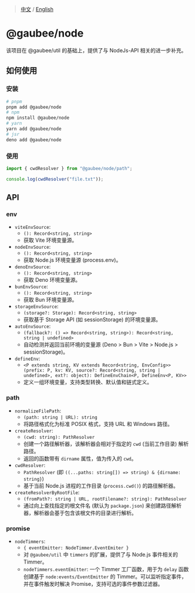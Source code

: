 > [中文](./README-zh.md) / [English](./README.md)

# @gaubee/node

该项目在 @gaubee/util 的基础上，提供了与 NodeJs-API 相关的进一步补充。

## 如何使用

### 安装

```bash
# pnpm
pnpm add @gaubee/node
# npm
npm install @gaubee/node
# yarn
yarn add @gaubee/node
# jsr
deno add @gaubee/node
```

### 使用

```typescript
import { cwdResolver } from "@gaubee/node/path";

console.log(cwdResolver("file.txt"));
```

## API

### env

- `viteEnvSource`:
  - `(): Record<string, string>`
  - 获取 Vite 环境变量源。
- `nodeEnvSource`:
  - `(): Record<string, string>`
  - 获取 Node.js 环境变量源 (process.env)。
- `denoEnvSource`:
  - `(): Record<string, string>`
  - 获取 Deno 环境变量源。
- `bunEnvSource`:
  - `(): Record<string, string>`
  - 获取 Bun 环境变量源。
- `storageEnvSource`:
  - `(storage?: Storage): Record<string, string>`
  - 获取基于 Storage API (如 sessionStorage) 的环境变量源。
- `autoEnvSource`:
  - `(fallback?: () => Record<string, string>): Record<string, string | undefined>`
  - 自动检测并返回当前环境的变量源 (Deno > Bun > Vite > Node.js > sessionStorage)。
- `defineEnv`:
  - `<P extends string, KV extends Record<string, EnvConfig>>(prefix: P, kv: KV, source?: Record<string, string | undefined>, ext?: object): DefineEnvChain<P, DefineEnv<P, KV>>`
  - 定义一组环境变量，支持类型转换、默认值和链式定义。

### path

- `normalizeFilePath`:
  - `(path: string | URL): string`
  - 将路径格式化为标准 POSIX 格式，支持 URL 和 Windows 路径。
- `createResolver`:
  - `(cwd: string): PathResolver`
  - 创建一个路径解析器，该解析器会相对于指定的 `cwd` (当前工作目录) 解析路径。
  - 返回的函数带有 `dirname` 属性，值为传入的 `cwd`。
- `cwdResolver`:
  - `PathResolver` (即 `((...paths: string[]) => string) & {dirname: string}`)
  - 基于当前 Node.js 进程的工作目录 (`process.cwd()`) 的路径解析器。
- `createResolverByRootFile`:
  - `(fromPath?: string | URL, rootFilename?: string): PathResolver`
  - 通过向上查找指定的根文件名 (默认为 `package.json`) 来创建路径解析器，解析器会基于包含该根文件的目录进行解析。

### promise

- `nodeTimmers`:
  - `{ eventEmitter: NodeTimmer.EventEmiter }`
  - 对 `@gaubee/util` 中 `timmers` 的扩展，提供了与 Node.js 事件相关的 Timmer。
  - `nodeTimmers.eventEmitter`: 一个 Timmer 工厂函数，用于为 `delay` 函数创建基于 `node:events/EventEmitter` 的 Timmer。可以监听指定事件，并在事件触发时解决
    Promise，支持可选的事件参数过滤器。
